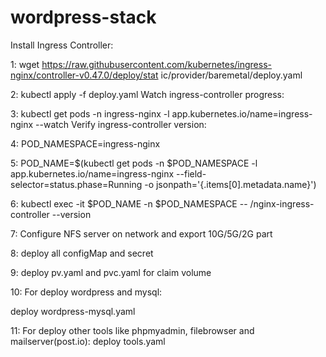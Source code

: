 # wordpress-stack
Install Ingress Controller:

1: wget https://raw.githubusercontent.com/kubernetes/ingress-nginx/controller-v0.47.0/deploy/stat
ic/provider/baremetal/deploy.yaml

2:  kubectl apply -f deploy.yaml
Watch ingress-controller progress:

3:  kubectl get pods -n ingress-nginx   -l app.kubernetes.io/name=ingress-nginx --watch
Verify ingress-controller version:

4:  POD_NAMESPACE=ingress-nginx

5:  POD_NAME=$(kubectl get pods -n $POD_NAMESPACE -l app.kubernetes.io/name=ingress-nginx --field-
selector=status.phase=Running -o jsonpath='{.items[0].metadata.name}')

6:  kubectl exec -it $POD_NAME -n $POD_NAMESPACE -- /nginx-ingress-controller --version

7: Configure NFS server on network and export 10G/5G/2G part

8: deploy all configMap and secret

9: deploy pv.yaml and pvc.yaml for claim volume

10: For deploy wordpress and mysql:

deploy wordpress-mysql.yaml

11: For deploy other tools like phpmyadmin, filebrowser and mailserver(post.io):
deploy tools.yaml


